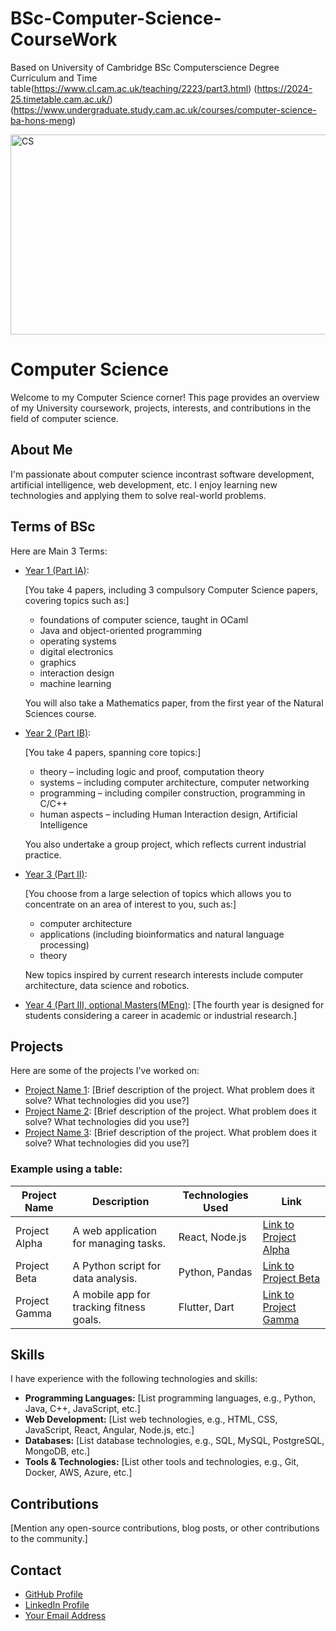 # BSc-Computer-Science-CourseWork
Based on University of Cambridge BSc Computerscience Degree Curriculum and Time table(https://www.cl.cam.ac.uk/teaching/2223/part3.html)
(https://2024-25.timetable.cam.ac.uk/)
(https://www.undergraduate.study.cam.ac.uk/courses/computer-science-ba-hons-meng)

<!DOCTYPE html>
<html lang="en">
<head>
    <meta charset="UTF-8">
    <meta name="viewport" content="width=device-width, initial-scale=1.0">
    
</head>
<body>
  <img src="https://www.nasa.gov/wp-content/uploads/2023/03/iss061e045447.jpg?w=1041" alt="CS" width="720" height="320">
  <h1>Computer Science</h1>

  <p>Welcome to my Computer Science corner! This page provides an overview of my University coursework, projects, interests, and contributions in the field of computer science.</p>

  <h2>About Me</h2>
  <p>I'm passionate about computer science incontrast software development, artificial intelligence, web development, etc. I enjoy learning new technologies and applying them to solve real-world problems.</p>

  <h2>Terms of BSc </h2>

  <p>Here are Main 3 Terms:</p>

  <ul>
    <li><a href="https://github.com/Arignan/BSc-Computer-Science-CourseWork/tree/main/Year%201%20(Part%20IA)/1.Preparation%20for%20Computer%20Science">Year 1 (Part IA)</a>: </li>
      <p>[You take 4 papers, including 3 compulsory Computer Science papers, covering topics such as:]</p>
      <ul>
    	<li>foundations of computer science, taught in OCaml</li>
    	<li>Java and object-oriented programming</li>
    	<li>operating systems</li>
    	<li>digital electronics</li>
    	<li>graphics</li>
    	<li>interaction design</li>
    	<li>machine learning</li>
     </ul>
     <p>You will also take a Mathematics paper, from the first year of the Natural Sciences course.</p>
    <li><a href="https://github.com/Arignan/BSc-Computer-Science-CourseWork/tree/main/Year%202%20(Part%20IB)">Year 2 (Part IB)</a>:</li>
      <p>[You take 4 papers, spanning core topics:]</p>
      <ul>
        <li>theory – including logic and proof, computation theory</li>
        <li>systems – including computer architecture, computer networking</li>
        <li>programming – including compiler construction, programming in C/C++</li>
        <li>human aspects – including Human Interaction design, Artificial Intelligence</li>
      </ul>
      <p>You also undertake a group project, which reflects current industrial practice.</p>
    <li><a href="https://github.com/Arignan/BSc-Computer-Science-CourseWork/tree/main/Year%203%20(Part%20II)">Year 3 (Part II)</a>:</li>
      <p>[You choose from a large selection of topics which allows you to concentrate on an area of interest to you, such as:]</p>
      <ul>
    	<li>computer architecture</li>
    	<li>applications (including bioinformatics and natural language processing)</li>
    	<li>theory</li>
      </ul>
      <p>New topics inspired by current research interests include computer architecture, data science and robotics.</p>
    <li><a href="link-to-project-3">Year 4 (Part III, optional Masters(MEng)</a>: [The fourth year is designed for students considering a career in academic or industrial research.]</li>
      
  </ul>
  
  <h2>Projects</h2>

  <p>Here are some of the projects I've worked on:</p>

  <ul>
      <li><a href="link-to-project-1">Project Name 1</a>: [Brief description of the project. What problem does it solve? What technologies did you use?]</li>
      <li><a href="link-to-project-2">Project Name 2</a>: [Brief description of the project. What problem does it solve? What technologies did you use?]</li>
      <li><a href="link-to-project-3">Project Name 3</a>: [Brief description of the project. What problem does it solve? What technologies did you use?]</li>
  </ul>

  <h3>Example using a table:</h3>

  <table>
      <thead>
          <tr>
              <th>Project Name</th>
              <th>Description</th>
              <th>Technologies Used</th>
              <th>Link</th>
          </tr>
      </thead>
      <tbody>
          <tr>
              <td>Project Alpha</td>
              <td>A web application for managing tasks.</td>
              <td>React, Node.js</td>
              <td><a href="link-alpha">Link to Project Alpha</a></td>
          </tr>
          <tr>
              <td>Project Beta</td>
              <td>A Python script for data analysis.</td>
              <td>Python, Pandas</td>
              <td><a href="link-beta">Link to Project Beta</a></td>
          </tr>
          <tr>
              <td>Project Gamma</td>
              <td>A mobile app for tracking fitness goals.</td>
              <td>Flutter, Dart</td>
              <td><a href="link-gamma">Link to Project Gamma</a></td>
          </tr>
      </tbody>
  </table>

  <h2>Skills</h2>

  <p>I have experience with the following technologies and skills:</p>
  <ul>
      <li><strong>Programming Languages:</strong> [List programming languages, e.g., Python, Java, C++, JavaScript, etc.]</li>
      <li><strong>Web Development:</strong> [List web technologies, e.g., HTML, CSS, JavaScript, React, Angular, Node.js, etc.]</li>
      <li><strong>Databases:</strong> [List database technologies, e.g., SQL, MySQL, PostgreSQL, MongoDB, etc.]</li>
      <li><strong>Tools & Technologies:</strong> [List other tools and technologies, e.g., Git, Docker, AWS, Azure, etc.]</li>
  </ul>

  <h2>Contributions</h2>
  <p>[Mention any open-source contributions, blog posts, or other contributions to the community.]</p>

  <h2>Contact</h2>
  <ul>
      <li><a href="https://github.com/Arignan">GitHub Profile</a></li>
      <li><a href="https://www.linkedin.com/in/arignansritharan">LinkedIn Profile</a></li>
      <li><a href="mailto:no">Your Email Address</a></li>
  </ul>

</body>
</html>
